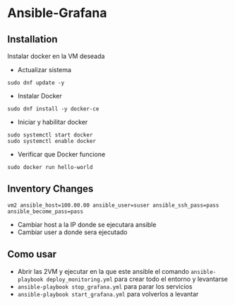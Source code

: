 # Ansible-Grafana

## Installation

Instalar docker en la VM deseada
* Actualizar sistema
```
sudo dnf update -y
```
* Instalar Docker
```
sudo dnf install -y docker-ce
```
* Iniciar y habilitar docker
```
sudo systemctl start docker
sudo systemctl enable docker
```
* Verificar que Docker funcione
```
sudo docker run hello-world
```

## Inventory Changes

`vm2 ansible_host=100.00.00 ansible_user=suser ansible_ssh_pass=pass ansible_become_pass=pass`
* Cambiar host a la IP donde se ejecutara ansible
* Cambiar user a donde sera ejecutado

## Como usar
* Abrir las 2VM y ejecutar en la que este ansible el comando `ansible-playbook deploy_monitoring.yml` para crear todo el entorno y levantarse
* `ansible-playbook stop_grafana.yml` para parar los servicios
* `ansible-playbook start_grafana.yml` para volverlos a levantar
